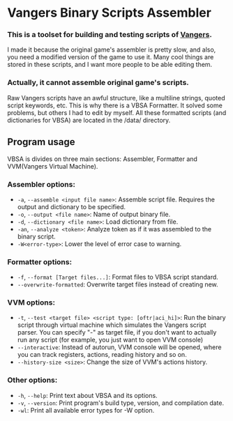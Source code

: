 
# Vangers Binary Scripts Assembler

### This is a toolset for building and testing scripts of [Vangers](https://github.com/Kranx/Vangers).

I made it because the original game's assembler is pretty slow, and also, you need a modified version of the game to use it.
Many cool things are stored in these scripts, and I want more people to be able editing them.

### Actually, it cannot assemble original game's scripts.

Raw Vangers scripts have an awful structure, like a multiline strings, quoted script keywords, etc.
This is why there is a VBSA Formatter. It solved some problems, but others I had to edit by myself.
All these formatted scripts (and dictionaries for VBSA) are located in the /data/ directory.

## Program usage
VBSA is divides on three main sections: Assembler, Formatter and VVM(Vangers Virtual Machine).

### Assembler options:
 - `-a`, `--assemble <input file name>`: Assemble script file. Requires the output and dictionary to be specified.
 - `-o`, `--output <file name>`: Name of output binary file.
 - `-d`, `--dictionary <file name>`: Load dictionary from file.
 - `-an`, `--analyze <token>`: Analyze token as if it was assembled to the binary script.
 - `-W<error-type>`: Lower the level of error case to warning.

### Formatter options:
 - `-f`, `--format [Target files...]`: Format files to VBSA script standard.
 - `--overwrite-formatted`: Overwrite target files instead of creating new.

### VVM options:
 - `-t`, `--test <target file> <script type: [oftr|aci_hi]>`: Run the binary script through virtual machine which simulates the Vangers script parser.
    You can specify "-" as target file, if you don't want to actually run any script (for example, you just want to open VVM console)
 - `--interactive`: Instead of autorun, VVM console will be opened, where you can track registers, actions, reading history and so on.
 - `--history-size <size>`: Change the size of VVM's actions history.

### Other options:
 - `-h`, `--help`: Print text about VBSA and its options.
 - `-v`, `--version`: Print program's build type, version, and compilation date.
 - `-wl`: Print all available error types for -W option.